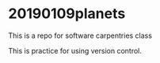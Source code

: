 # 20190109planets
This is a repo for software carpentries class

This is practice for using version control.
